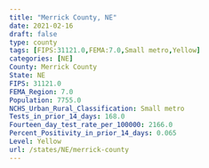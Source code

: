 ```yaml
---
title: "Merrick County, NE"
date: 2021-02-16
draft: false
type: county
tags: [FIPS:31121.0,FEMA:7.0,Small metro,Yellow]
categories: [NE]
County: Merrick County
State: NE
FIPS: 31121.0
FEMA_Region: 7.0
Population: 7755.0
NCHS_Urban_Rural_Classification: Small metro
Tests_in_prior_14_days: 168.0
Fourteen_day_test_rate_per_100000: 2166.0
Percent_Positivity_in_prior_14_days: 0.065
Level: Yellow
url: /states/NE/merrick-county
---
```




